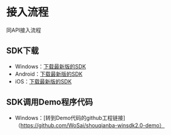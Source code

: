 # 接入流程

同API接入流程

## SDK下载
* Windows：[下载最新版的SDK](http://shouqianba-sdk.oss-cn-hangzhou.aliyuncs.com/SQB-Windows-SDK-2.1.0_build20160202.zip)
* Android：[下载最新版的SDK](http://shouqianba-sdk.oss-cn-hangzhou.aliyuncs.com/SQB-Android-SDK-2.1.0_build20160201.zip)
* iOS：[下载最新版的SDK](http://shouqianba-sdk.oss-cn-hangzhou.aliyuncs.com/upay_sdk_ios_3.0.0.zip)
## SDK调用Demo程序代码
* Windows：[转到Demo代码的github工程链接]（https://github.com/WoSai/shouqianba-winsdk2.0-demo）
